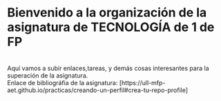 # Bienvenido a la organización de la asignatura de TECNOLOGÍA de 1 de FP
<br> 
Aquí vamos a subir enlaces,tareas, y demás cosas interesantes para la superación de la asignatura.
<br> 
Enlace de bibliográfia de la asignatura: [https://ull-mfp-aet.github.io/practicas/creando-un-perfil#crea-tu-repo-profile]
